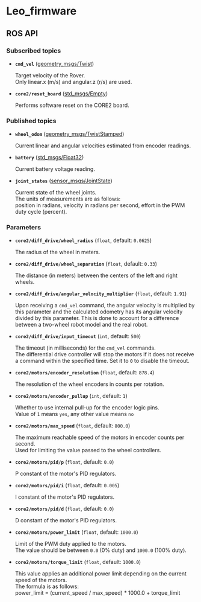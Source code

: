 # Leo_firmware

## ROS API

### Subscribed topics

* **`cmd_vel`** ([geometry_msgs/Twist])

    Target velocity of the Rover.  
    Only linear.x (m/s) and angular.z (r/s) are used.

* **`core2/reset_board`** ([std_msgs/Empty])

    Performs software reset on the CORE2 board.

### Published topics

* **`wheel_odom`** ([geometry_msgs/TwistStamped])

    Current linear and angular velocities estimated from encoder readings.

* **`battery`** ([std_msgs/Float32])

    Current battery voltage reading.

* **`joint_states`** ([sensor_msgs/JointState])

    Current state of the wheel joints.  
    The units of measurements are as follows:  
    position in radians, velocity in radians per second, effort in the PWM duty cycle (percent).

### Parameters

* **`core2/diff_drive/wheel_radius`** (`float`, default: `0.0625`)

    The radius of the wheel in meters.

* **`core2/diff_drive/wheel_separation`** (`float`, default: `0.33`)

    The distance (in meters) between the centers of the left and right wheels.

* **`core2/diff_drive/angular_velocity_multiplier`** (`float`, default: `1.91`)

    Upon receiving a `cmd_vel` command, the angular velocity is multiplied by this parameter and the calculated odometry has its angular velocity divided by this parameter. This is done to account for a difference between a two-wheel robot model and the real robot.

* **`core2/diff_drive/input_timeout`** (`int`, default: `500`)

    The timeout (in milliseconds) for the `cmd_vel` commands.  
    The differential drive controller will stop the motors if it does not receive a command within the specified time. Set it to `0` to disable the timeout.

* **`core2/motors/encoder_resolution`** (`float`, default: `878.4`)

    The resolution of the wheel encoders in counts per rotation.

* **`core2/motors/encoder_pullup`** (`int`, default: `1`)

    Whether to use internal pull-up for the encoder logic pins.  
    Value of `1` means `yes`, any other value means `no`

* **`core2/motors/max_speed`** (`float`, default: `800.0`)

    The maximum reachable speed of the motors in encoder counts per second.  
    Used for limiting the value passed to the wheel controllers.

* **`core2/motors/pid/p`** (`float`, default: `0.0`)

    P constant of the motor's PID regulators.

* **`core2/motors/pid/i`** (`float`, default: `0.005`)

    I constant of the motor's PID regulators.

* **`core2/motors/pid/d`** (`float`, default: `0.0`)

    D constant of the motor's PID regulators.

* **`core2/motors/power_limit`** (`float`, default: `1000.0`)

    Limit of the PWM duty applied to the motors.  
    The value should be between `0.0` (0% duty) and `1000.0` (100% duty).

* **`core2/motors/torque_limit`** (`float`, default: `1000.0`)

    This value applies an additional power limit depending on the current speed of the motors.  
    The formula is as follows:   
    power_limit = (current_speed / max_speed) * 1000.0 + torque_limit

[geometry_msgs/Twist]: http://docs.ros.org/api/geometry_msgs/html/msg/Twist.html
[geometry_msgs/TwistStamped]: http://docs.ros.org/api/geometry_msgs/html/msg/TwistStamped.html
[std_msgs/Int16]: http://docs.ros.org/api/std_msgs/html/msg/Int16.html
[std_msgs/Float32]: http://docs.ros.org/api/std_msgs/html/msg/Float32.html
[std_msgs/UInt16MultiArray]: http://docs.ros.org/api/std_msgs/html/msg/UInt16MultiArray.html
[std_msgs/Bool]: http://docs.ros.org/api/std_msgs/html/msg/Bool.html
[std_msgs/Empty]: http://docs.ros.org/api/std_msgs/html/msg/Empty.html
[sensor_msgs/JointState]: http://docs.ros.org/api/sensor_msgs/html/msg/JointState.html
[geometry_msgs/Vector3Stamped]: http://docs.ros.org/api/geometry_msgs/html/msg/Vector3Stamped.html
[std_srvs/Trigger]: http://docs.ros.org/api/std_srvs/html/srv/Trigger.html
[sensor_msgs/NavSatFix]: http://docs.ros.org/api/sensor_msgs/html/msg/NavSatFix.html